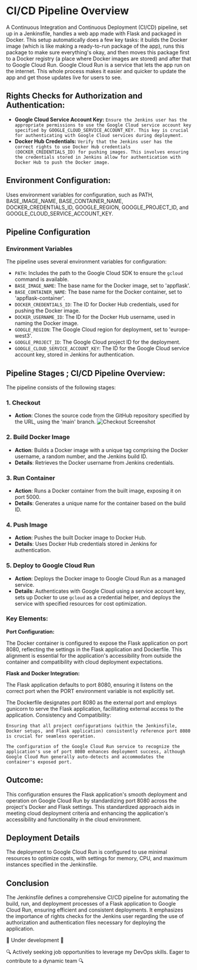 


# CI/CD Pipeline Overview

A Continuous Integration and Continuous Deployment (CI/CD) pipeline, set up in a Jenkinsfile, handles a web app made with Flask and packaged in Docker. This setup automatically does a few key tasks: it builds the Docker image (which is like making a ready-to-run package of the app), runs this package to make sure everything's okay, and then moves this package first to a Docker registry (a place where Docker images are stored) and after that to Google Cloud Run. Google Cloud Run is a service that lets the app run on the internet. This whole process makes it easier and quicker to update the app and get those updates live for users to see.
## Rights Checks for Authorization and Authentication:

- **Google Cloud Service Account Key:** `Ensure the Jenkins user has the appropriate permissions to use the Google Cloud service account key specified by GOOGLE_CLOUD_SERVICE_ACCOUNT_KEY. This key is crucial for authenticating with Google Cloud services during deployment.`
- **Docker Hub Credentials:** `Verify that the Jenkins user has the correct rights to use Docker Hub credentials (DOCKER_CREDENTIALS_ID) for pushing images. This involves ensuring the credentials stored in Jenkins allow for authentication with Docker Hub to push the Docker image.`



## Environment Configuration:

Uses environment variables for configuration, such as PATH, BASE_IMAGE_NAME, BASE_CONTAINER_NAME, DOCKER_CREDENTIALS_ID, GOOGLE_REGION, GOOGLE_PROJECT_ID, and GOOGLE_CLOUD_SERVICE_ACCOUNT_KEY.


## Pipeline Configuration

### Environment Variables

The pipeline uses several environment variables for configuration:

- `PATH`: Includes the path to the Google Cloud SDK to ensure the `gcloud` command is available.
- `BASE_IMAGE_NAME`: The base name for the Docker image, set to 'appflask'.
- `BASE_CONTAINER_NAME`: The base name for the Docker container, set to 'appflask-container'.
- `DOCKER_CREDENTIALS_ID`: The ID for Docker Hub credentials, used for pushing the Docker image.
- `DOCKER_USERNAME_ID`: The ID for the Docker Hub username, used in naming the Docker image.
- `GOOGLE_REGION`: The Google Cloud region for deployment, set to 'europe-west3'.
- `GOOGLE_PROJECT_ID`: The Google Cloud project ID for the deployment.
- `GOOGLE_CLOUD_SERVICE_ACCOUNT_KEY`: The ID for the Google Cloud service account key, stored in Jenkins for authentication.

## Pipeline Stages ; CI/CD Pipeline Overview:

The pipeline consists of the following stages:

### 1. Checkout

- **Action**: Clones the source code from the GitHub repository specified by the URL, using the 'main' branch.
![Checkout Screenshot](screenshots/checkout/checkout_screenshot.png)

### 2. Build Docker Image

- **Action**: Builds a Docker image with a unique tag comprising the Docker username, a random number, and the Jenkins build ID.
- **Details**: Retrieves the Docker username from Jenkins credentials.

### 3. Run Container

- **Action**: Runs a Docker container from the built image, exposing it on port 5000.
- **Details**: Generates a unique name for the container based on the build ID.

### 4. Push Image

- **Action**: Pushes the built Docker image to Docker Hub.
- **Details**: Uses Docker Hub credentials stored in Jenkins for authentication.

### 5. Deploy to Google Cloud Run

- **Action**: Deploys the Docker image to Google Cloud Run as a managed service.
- **Details**: Authenticates with Google Cloud using a service account key, sets up Docker to use `gcloud` as a credential helper, and deploys the service with specified resources for cost optimization.

### Key Elements:
**Port Configuration:** 

The Docker container is configured to expose the Flask application on port 8080, reflecting the settings in the Flask application and Dockerfile. This alignment is essential for the application's accessibility from outside the container and compatibility with cloud deployment expectations.

**Flask and Docker Integration:**

The Flask application defaults to port 8080, ensuring it listens on the correct port when the PORT environment variable is not explicitly set.

The Dockerfile designates port 8080 as the external port and employs gunicorn to serve the Flask application, facilitating external access to the application.
Consistency and Compatibility:

`Ensuring that all project configurations (within the Jenkinsfile, Docker setups, and Flask application) consistently reference port 8080 is crucial for seamless operation.`

`The configuration of the Google Cloud Run service to recognize the application's use of port 8080 enhances deployment success, although Google Cloud Run generally auto-detects and accommodates the container's exposed port.`

## Outcome:
This configuration ensures the Flask application's smooth deployment and operation on Google Cloud Run by standardizing port 8080 across the project's Docker and Flask settings. This standardized approach aids in meeting cloud deployment criteria and enhancing the application's accessibility and functionality in the cloud environment.


## Deployment Details

The deployment to Google Cloud Run is configured to use minimal resources to optimize costs, with settings for memory, CPU, and maximum instances specified in the Jenkinsfile.

## Conclusion

The Jenkinsfile defines a comprehensive CI/CD pipeline for automating the build, run, and deployment processes of a Flask application to Google Cloud Run, ensuring efficient and consistent deployments. It emphasizes the importance of rights checks for the Jenkins user regarding the use of authorization and authentication files necessary for deploying the application.



 🚧 Under development 🚧 
 
 🔍 Actively seeking job opportunities to leverage my DevOps skills. Eager to contribute to a dynamic team 🔍
